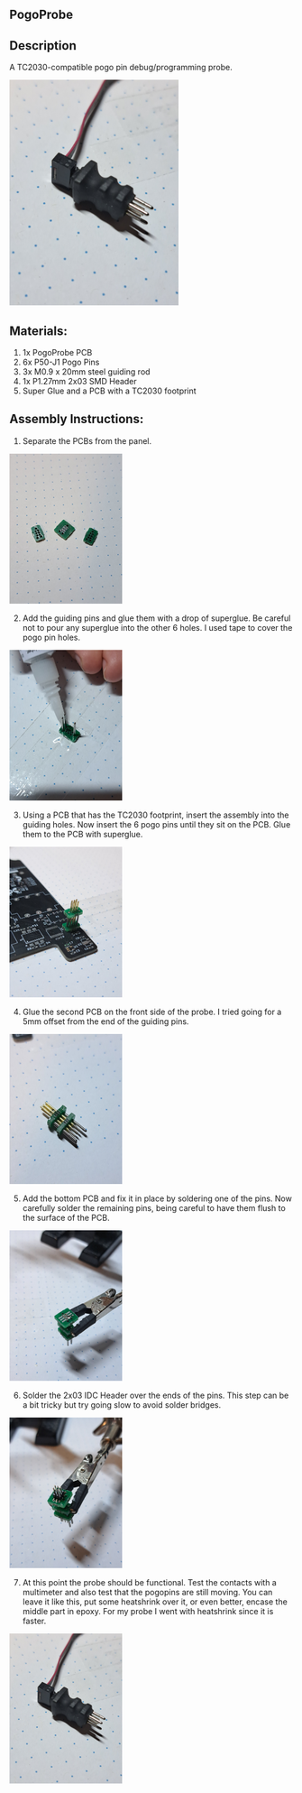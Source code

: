 ## PogoProbe

## Description
A TC2030-compatible pogo pin debug/programming probe.

<img src="Assembly/20230415_014813.jpg" width="300"/>

## Materials:
1. 1x PogoProbe PCB
2. 6x P50-J1 Pogo Pins
3. 3x M0.9 x 20mm steel guiding rod
4. 1x P1.27mm 2x03 SMD Header
5. Super Glue and a PCB with a TC2030 footprint

## Assembly Instructions:

1.  Separate the PCBs from the panel.

<img src="Assembly/20230415_011656.jpg" width="200"/>

2.  Add the guiding pins and glue them with a drop of superglue. Be careful not to pour any superglue into the other 6 holes. I used tape to cover the pogo pin holes.

<img src="Assembly/20230415_012125.jpg" width="200"/>

3.  Using a PCB that has the TC2030 footprint, insert the assembly into the guiding holes. Now insert the 6 pogo pins until they sit on the PCB. Glue them to the PCB with superglue.

<img src="Assembly/20230415_012839.jpg" width="200"/>

4.  Glue the second PCB on the front side of the probe. I tried going for a 5mm offset from the end of the guiding pins.

<img src="Assembly/20230415_013337.jpg" width="200"/>

5.  Add the bottom PCB and fix it in place by soldering one of the pins. Now carefully solder the remaining pins, being careful to have them flush to the surface of the PCB.

<img src="Assembly/20230415_013614.jpg" width="200"/>

6.  Solder the 2x03 IDC Header over the ends of the pins. This step can be a bit tricky but try going slow to avoid solder bridges.

<img src="Assembly/20230415_013726.jpg" width="200"/>

7. At this point the probe should be functional. Test the contacts with a multimeter and also test that the pogopins are still moving. You can leave it like this, put some heatshrink over it, or even better, encase the middle part in epoxy. For my probe I went with heatshrink since it is faster.

<img src="Assembly/20230415_014813.jpg" width="200"/>
